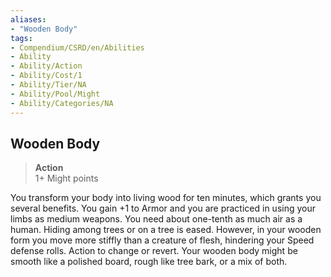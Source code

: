 ```yaml
---
aliases:
- "Wooden Body"
tags:
- Compendium/CSRD/en/Abilities
- Ability
- Ability/Action
- Ability/Cost/1
- Ability/Tier/NA
- Ability/Pool/Might
- Ability/Categories/NA
---
```


  
## Wooden Body  
>**Action**  
>1+ Might points
  
You transform your body into living wood for ten minutes, which grants you several benefits. You gain +1 to Armor and you are practiced in using your limbs as medium weapons. You need about one-tenth as much air as a human. Hiding among trees or on a tree is eased. However, in your wooden form you move more stiffly than a creature of flesh, hindering your Speed defense rolls. Action to change or revert.	Your wooden body might be smooth like a polished board, rough like tree bark, or a mix of both.